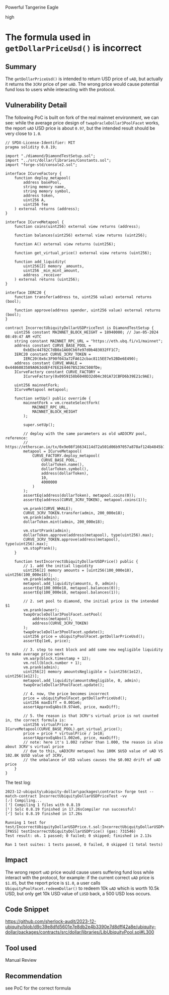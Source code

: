 Powerful Tangerine Eagle

high

# The formula used in ````getDollarPriceUsd()```` is incorrect

## Summary
The ````getDollarPriceUsd()```` is intended to return USD price of ````uAD````, but actually it returns the ````3CRV```` price of per ````uAD````. The wrong price would cause potential fund loss to users while interacting with the protocol.

## Vulnerability Detail

The following PoC is built on fork of the real mainnet environment, we can see: while the average price design of ````twapOracleDollar3PoolFacet```` works, the report ````uAD```` USD price is about ````0.97````, but the intended result should be very close to ````1.0````.
```solidity
// SPDX-License-Identifier: MIT
pragma solidity 0.8.19;

import "./diamond/DiamondTestSetup.sol";
import "../src/dollar/libraries/Constants.sol";
import "forge-std/console2.sol";

interface ICurveFactory {
    function deploy_metapool(
        address basePool,
        string memory name,
        string memory symbol,
        address token,
        uint256 A,
        uint256 fee
    ) external returns (address);
}

interface ICurveMetapool {
    function coins(uint256) external view returns (address);

    function balances(uint256) external view returns (uint256);

    function A() external view returns (uint256);

    function get_virtual_price() external view returns (uint256);

    function add_liquidity(
        uint256[2] memory _amounts,
        uint256 _min_mint_amount,
        address _receiver
    ) external returns (uint256);
}

interface IERC20 {
    function transfer(address to, uint256 value) external returns (bool);

    function approve(address spender, uint256 value) external returns (bool);
}

contract IncorrectUbiquityDollarUSDPriceTest is DiamondTestSetup {
    uint256 constant MAINNET_BLOCK_HEIGHT = 18940000; // Jan-05-2024 08:49:47 AM +UTC
    string constant MAINNET_RPC_URL = "https://eth.ubq.fi/v1/mainnet";
    address constant CURVE_BASE_POOL =
        0xbEbc44782C7dB0a1A60Cb6fe97d0b483032FF1C7;
    IERC20 constant CURVE_3CRV_TOKEN =
        IERC20(0x6c3F90f043a72FA612cbac8115EE7e52BDe6E490);
    address constant CURVE_WHALE = 0x4486083589A063ddEF47EE2E4467B5236C508fDe;
    ICurveFactory constant CURVE_FACTORY =
        ICurveFactory(0x0959158b6040D32d04c301A72CBFD6b39E21c9AE);

    uint256 mainnetFork;
    ICurveMetapool metapool;

    function setUp() public override {
        mainnetFork = vm.createSelectFork(
            MAINNET_RPC_URL,
            MAINNET_BLOCK_HEIGHT
        );

        super.setUp();

        // deploy with the same parameters as old uAD3CRV pool, reference:
        // https://etherscan.io/tx/0x9e08f16634114d72a501d06b97057a878af124b4845b7f299a9502ef3139847c
        metapool = ICurveMetapool(
            CURVE_FACTORY.deploy_metapool(
                CURVE_BASE_POOL,
                dollarToken.name(),
                dollarToken.symbol(),
                address(dollarToken),
                10,
                4000000
            )
        );
        assertEq(address(dollarToken), metapool.coins(0));
        assertEq(address(CURVE_3CRV_TOKEN), metapool.coins(1));

        vm.prank(CURVE_WHALE);
        CURVE_3CRV_TOKEN.transfer(admin, 200_000e18);
        vm.prank(admin);
        dollarToken.mint(admin, 200_000e18);

        vm.startPrank(admin);
        dollarToken.approve(address(metapool), type(uint256).max);
        CURVE_3CRV_TOKEN.approve(address(metapool), type(uint256).max);
        vm.stopPrank();
    }

    function testIncorrectUbiquityDollarUSDPrice() public {
        // 1. add the initial liquidity
        uint256[2] memory amounts = [uint256(100_000e18), uint256(100_000e18)];
        vm.prank(admin);
        metapool.add_liquidity(amounts, 0, admin);
        assertEq(100_000e18, metapool.balances(0));
        assertEq(100_000e18, metapool.balances(1));

        // 2. set pool to diamond, the initial price is the intended $1
        vm.prank(owner);
        twapOracleDollar3PoolFacet.setPool(
            address(metapool),
            address(CURVE_3CRV_TOKEN)
        );
        twapOracleDollar3PoolFacet.update();
        uint256 price = ubiquityPoolFacet.getDollarPriceUsd();
        assertEq(1e6, price);

        // 3. step to next block and add some new negligible liquidity to make average price work
        vm.warp(block.timestamp + 12);
        vm.roll(block.number + 1);
        vm.prank(admin);
        uint256[2] memory amountsNegligible = [uint256(1e12), uint256(1e12)];
        metapool.add_liquidity(amountsNegligible, 0, admin);
        twapOracleDollar3PoolFacet.update();

        // 4. now, the price becomes incorrect
        price = ubiquityPoolFacet.getDollarPriceUsd();
        uint256 maxDiff = 0.001e6;
        assertApproxEqAbs(0.974e6, price, maxDiff);

        // 5. the reason is that 3CRV's virtual price is not counted in, the correct formula is:
        uint256 virtualPrice = ICurveMetapool(CURVE_BASE_POOL).get_virtual_price();
        price = price * virtualPrice / 1e18;
        assertApproxEqAbs(1.002e6, price, maxDiff);
        // note: here it's 1.002 rather than 1.000, the reason is also about 3CRV's virtual price
        // due to this, uAD3CRV metapool has 100K $USD value of uAD VS 102.8K $USD value of 3CRV,
        // the unbalance of USD values causes the $0.002 drift of uAD price
    }
}

```

The test log:
```solidity
2023-12-ubiquity\ubiquity-dollar\packages\contracts> forge test --match-contract IncorrectUbiquityDollarUSDPriceTest -vv
[⠔] Compiling...
[⠘] Compiling 1 files with 0.8.19
[⠃] Solc 0.8.19 finished in 17.26sCompiler run successful!
[⠊] Solc 0.8.19 finished in 17.26s

Running 1 test for test/IncorrectUbiquityDollarUSDPrice.t.sol:IncorrectUbiquityDollarUSDPriceTest
[PASS] testIncorrectUbiquityDollarUSDPrice() (gas: 731546)
Test result: ok. 1 passed; 0 failed; 0 skipped; finished in 2.13s

Ran 1 test suites: 1 tests passed, 0 failed, 0 skipped (1 total tests)
```

## Impact
The wrong report ````uAD```` price would cause users suffering fund loss while interact with the protocol, for example:
if the current correct ````uAD```` price is ````$1.05````, but the report price is ````$1.0````, a user calls ````UbiquityPoolFacet.redeemDollar()```` to redeem 10k ````uAD```` which is worth 10.5k USD, but only get 10k USD value of ````LUSD```` back, a 500 USD loss occurs.

## Code Snippet
https://github.com/sherlock-audit/2023-12-ubiquity/blob/d9c39e8dfd5601e7e8db2e4b3390e7d8dff42a8e/ubiquity-dollar/packages/contracts/src/dollar/libraries/LibUbiquityPool.sol#L300

## Tool used

Manual Review

## Recommendation
see PoC for the correct formula
